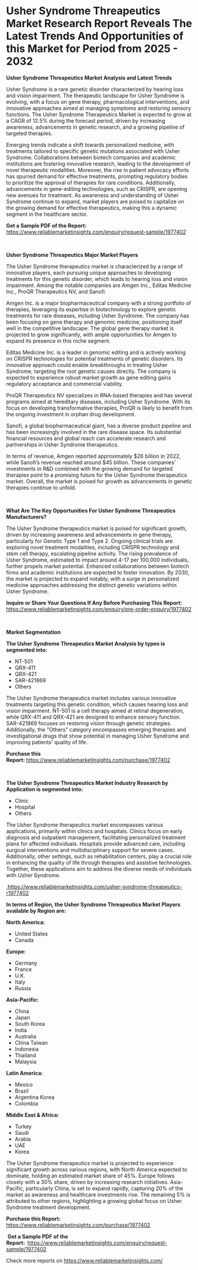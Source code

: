 <p><h1>Usher Syndrome Threapeutics Market Research Report Reveals The Latest Trends And Opportunities of this Market for Period from 2025 - 2032</h1></p><p><strong>Usher Syndrome Threapeutics Market Analysis and Latest Trends</strong></p>
<p><p>Usher Syndrome is a rare genetic disorder characterized by hearing loss and vision impairment. The therapeutic landscape for Usher Syndrome is evolving, with a focus on gene therapy, pharmacological interventions, and innovative approaches aimed at managing symptoms and restoring sensory functions. The Usher Syndrome Therapeutics Market is expected to grow at a CAGR of 12.5% during the forecast period, driven by increasing awareness, advancements in genetic research, and a growing pipeline of targeted therapies.</p><p>Emerging trends indicate a shift towards personalized medicine, with treatments tailored to specific genetic mutations associated with Usher Syndrome. Collaborations between biotech companies and academic institutions are fostering innovative research, leading to the development of novel therapeutic modalities. Moreover, the rise in patient advocacy efforts has spurred demand for effective treatments, prompting regulatory bodies to prioritize the approval of therapies for rare conditions. Additionally, advancements in gene-editing technologies, such as CRISPR, are opening new avenues for treatment. As awareness and understanding of Usher Syndrome continue to expand, market players are poised to capitalize on the growing demand for effective therapeutics, making this a dynamic segment in the healthcare sector.</p></p>
<p><strong>Get a Sample PDF of the Report:&nbsp;</strong> <a href="https://www.reliablemarketinsights.com/enquiry/request-sample/1977402?utm_campaign=2214&utm_medium=2&utm_source=Github&utm_content=ia&utm_term=03032025&utm_id=usher-syndrome-threapeutics">https://www.reliablemarketinsights.com/enquiry/request-sample/1977402</a></p>
<p>&nbsp;</p>
<p><strong>Usher Syndrome Threapeutics Major Market Players</strong></p>
<p><p>The Usher Syndrome therapeutics market is characterized by a range of innovative players, each pursuing unique approaches to developing treatments for this genetic disorder, which leads to hearing loss and vision impairment. Among the notable companies are Amgen Inc., Editas Medicine Inc., ProQR Therapeutics NV, and Sanofi.</p><p>Amgen Inc. is a major biopharmaceutical company with a strong portfolio of therapies, leveraging its expertise in biotechnology to explore genetic treatments for rare diseases, including Usher Syndrome. The company has been focusing on gene therapy and genomic medicine, positioning itself well in the competitive landscape. The global gene therapy market is projected to grow significantly, with ample opportunities for Amgen to expand its presence in this niche segment.</p><p>Editas Medicine Inc. is a leader in genomic editing and is actively working on CRISPR technologies for potential treatments of genetic disorders. Its innovative approach could enable breakthroughs in treating Usher Syndrome, targeting the root genetic causes directly. The company is expected to experience robust market growth as gene editing gains regulatory acceptance and commercial viability.</p><p>ProQR Therapeutics NV specializes in RNA-based therapies and has several programs aimed at hereditary diseases, including Usher Syndrome. With its focus on developing transformative therapies, ProQR is likely to benefit from the ongoing investment in orphan drug development.</p><p>Sanofi, a global biopharmaceutical giant, has a diverse product pipeline and has been increasingly involved in the rare disease space. Its substantial financial resources and global reach can accelerate research and partnerships in Usher Syndrome therapeutics.</p><p>In terms of revenue, Amgen reported approximately $26 billion in 2022, while Sanofi’s revenue reached around $45 billion. These companies' investments in R&D combined with the growing demand for targeted therapies point to a promising future for the Usher Syndrome therapeutics market. Overall, the market is poised for growth as advancements in genetic therapies continue to unfold.</p></p>
<p>&nbsp;</p>
<p><strong>What Are The Key Opportunities For Usher Syndrome Threapeutics Manufacturers?</strong></p>
<p><p>The Usher Syndrome therapeutics market is poised for significant growth, driven by increasing awareness and advancements in gene therapy, particularly for Genetic Type 1 and Type 2. Ongoing clinical trials are exploring novel treatment modalities, including CRISPR technology and stem cell therapy, escalating pipeline activity. The rising prevalence of Usher Syndrome, estimated to impact around 4-17 per 100,000 individuals, further propels market potential. Enhanced collaborations between biotech firms and academic institutions are expected to foster innovation. By 2030, the market is projected to expand notably, with a surge in personalized medicine approaches addressing the distinct genetic variations within Usher Syndrome.</p></p>
<p><strong>Inquire or Share Your Questions If Any Before Purchasing This Report:</strong> <a href="https://www.reliablemarketinsights.com/enquiry/pre-order-enquiry/1977402?utm_campaign=2214&utm_medium=2&utm_source=Github&utm_content=ia&utm_term=03032025&utm_id=usher-syndrome-threapeutics">https://www.reliablemarketinsights.com/enquiry/pre-order-enquiry/1977402</a></p>
<p>&nbsp;</p>
<p><strong>Market Segmentation</strong></p>
<p><strong>The Usher Syndrome Threapeutics Market Analysis by types is segmented into:</strong></p>
<p><ul><li>NT-501</li><li>QRX-411</li><li>QRX-421</li><li>SAR-421869</li><li>Others</li></ul></p>
<p><p>The Usher Syndrome therapeutics market includes various innovative treatments targeting this genetic condition, which causes hearing loss and vision impairment. NT-501 is a cell therapy aimed at retinal degeneration, while QRX-411 and QRX-421 are designed to enhance sensory function. SAR-421869 focuses on restoring vision through genetic strategies. Additionally, the "Others" category encompasses emerging therapies and investigational drugs that show potential in managing Usher Syndrome and improving patients' quality of life.</p></p>
<p><strong>Purchase this Report:&nbsp;</strong><a href="https://www.reliablemarketinsights.com/purchase/1977402?utm_campaign=2214&utm_medium=2&utm_source=Github&utm_content=ia&utm_term=03032025&utm_id=usher-syndrome-threapeutics">https://www.reliablemarketinsights.com/purchase/1977402</a></p>
<p>&nbsp;</p>
<p><strong>The Usher Syndrome Threapeutics Market Industry Research by Application is segmented into:</strong></p>
<p><ul><li>Clinic</li><li>Hospital</li><li>Others</li></ul></p>
<p><p>The Usher Syndrome therapeutics market encompasses various applications, primarily within clinics and hospitals. Clinics focus on early diagnosis and outpatient management, facilitating personalized treatment plans for affected individuals. Hospitals provide advanced care, including surgical interventions and multidisciplinary support for severe cases. Additionally, other settings, such as rehabilitation centers, play a crucial role in enhancing the quality of life through therapies and assistive technologies. Together, these applications aim to address the diverse needs of individuals with Usher Syndrome.</p></p>
<p><a href="https://www.reliablemarketinsights.com/usher-syndrome-threapeutics-r1977402?utm_campaign=2214&utm_medium=2&utm_source=Github&utm_content=ia&utm_term=03032025&utm_id=usher-syndrome-threapeutics">&nbsp;https://www.reliablemarketinsights.com/usher-syndrome-threapeutics-r1977402</a></p>
<p><strong>In terms of Region, the Usher Syndrome Threapeutics Market Players available by Region are:</strong></p>
<p>
    <p> <strong> North America: </strong>
        <ul>
            <li>United States</li>
            <li>Canada</li>
        </ul>
        </p> 
    <p> <strong> Europe: </strong>
        <ul>
            <li>Germany</li>
            <li>France</li>
            <li>U.K.</li>
            <li>Italy</li>
            <li>Russia</li>
        </ul>
        </p> 
    <p> <strong> Asia-Pacific: </strong>
        <ul>
            <li>China</li>
            <li>Japan</li>
            <li>South Korea</li>
            <li>India</li>
            <li>Australia</li>
            <li>China Taiwan</li>
            <li>Indonesia</li>
            <li>Thailand</li>
            <li>Malaysia</li>
        </ul>
        </p> 
    <p> <strong> Latin America: </strong>
        <ul>
            <li>Mexico</li>
            <li>Brazil</li>
            <li>Argentina Korea</li>
            <li>Colombia</li>
        </ul>
        </p> 
    <p> <strong> Middle East & Africa: </strong>
        <ul>
            <li>Turkey</li>
            <li>Saudi</li>
            <li>Arabia</li>
            <li>UAE</li>
            <li>Korea</li>
        </ul>
    </p>
    </p>
<p><p>The Usher Syndrome therapeutics market is projected to experience significant growth across various regions, with North America expected to dominate, holding an estimated market share of 45%. Europe follows closely with a 30% share, driven by increasing research initiatives. Asia-Pacific, particularly China, is set to expand rapidly, capturing 20% of the market as awareness and healthcare investments rise. The remaining 5% is attributed to other regions, highlighting a growing global focus on Usher Syndrome treatment development.</p></p>
<p><strong>Purchase this Report: </strong><a href="https://www.reliablemarketinsights.com/purchase/1977402?utm_campaign=2214&utm_medium=2&utm_source=Github&utm_content=ia&utm_term=03032025&utm_id=usher-syndrome-threapeutics">https://www.reliablemarketinsights.com/purchase/1977402</a></p>
<p>&nbsp;<strong>Get a Sample PDF of the Report:&nbsp;&nbsp;</strong><a href="https://www.reliablemarketinsights.com/enquiry/request-sample/1977402?utm_campaign=2214&utm_medium=2&utm_source=Github&utm_content=ia&utm_term=03032025&utm_id=usher-syndrome-threapeutics">https://www.reliablemarketinsights.com/enquiry/request-sample/1977402</a></p>
<p><strong></strong></p>
<p>Check more reports on <a href="https://www.reliablemarketinsights.com/?utm_campaign=2214&utm_medium=2&utm_source=Github&utm_content=ia&utm_term=03032025&utm_id=usher-syndrome-threapeutics">https://www.reliablemarketinsights.com/</a></p>
